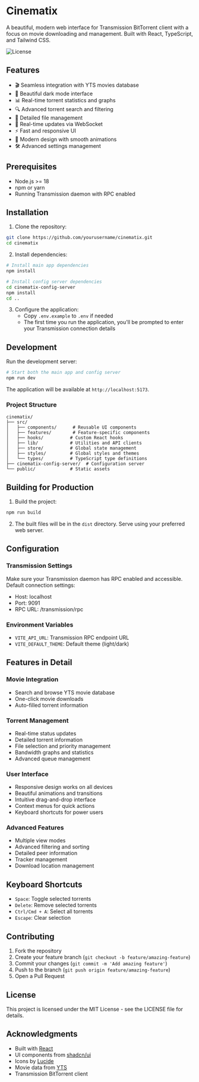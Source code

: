 # Cinematix

A beautiful, modern web interface for Transmission BitTorrent client with a focus on movie downloading and management. Built with React, TypeScript, and Tailwind CSS.

![License](https://img.shields.io/badge/license-MIT-blue.svg)

## Features

- 🎬 Seamless integration with YTS movies database
- 🌙 Beautiful dark mode interface
- 📊 Real-time torrent statistics and graphs
- 🔍 Advanced torrent search and filtering
- 📁 Detailed file management
- 🔄 Real-time updates via WebSocket
- ⚡ Fast and responsive UI
- 🎨 Modern design with smooth animations
- 🛠️ Advanced settings management

## Prerequisites

- Node.js >= 18
- npm or yarn
- Running Transmission daemon with RPC enabled

## Installation

1. Clone the repository:
```bash
git clone https://github.com/yourusername/cinematix.git
cd cinematix
```

2. Install dependencies:
```bash
# Install main app dependencies
npm install

# Install config server dependencies
cd cinematix-config-server
npm install
cd ..
```

3. Configure the application:
   - Copy `.env.example` to `.env` if needed
   - The first time you run the application, you'll be prompted to enter your Transmission connection details

## Development

Run the development server:

```bash
# Start both the main app and config server
npm run dev
```

The application will be available at `http://localhost:5173`.

### Project Structure

```
cinematix/
├── src/
│   ├── components/      # Reusable UI components
│   ├── features/        # Feature-specific components
│   ├── hooks/          # Custom React hooks
│   ├── lib/            # Utilities and API clients
│   ├── store/          # Global state management
│   ├── styles/         # Global styles and themes
│   └── types/          # TypeScript type definitions
├── cinematix-config-server/  # Configuration server
└── public/             # Static assets
```

## Building for Production

1. Build the project:
```bash
npm run build
```

2. The built files will be in the `dist` directory. Serve using your preferred web server.

## Configuration

### Transmission Settings

Make sure your Transmission daemon has RPC enabled and accessible. Default connection settings:

- Host: localhost
- Port: 9091
- RPC URL: /transmission/rpc

### Environment Variables

- `VITE_API_URL`: Transmission RPC endpoint URL
- `VITE_DEFAULT_THEME`: Default theme (light/dark)

## Features in Detail

### Movie Integration
- Search and browse YTS movie database
- One-click movie downloads
- Auto-filled torrent information

### Torrent Management
- Real-time status updates
- Detailed torrent information
- File selection and priority management
- Bandwidth graphs and statistics
- Advanced queue management

### User Interface
- Responsive design works on all devices
- Beautiful animations and transitions
- Intuitive drag-and-drop interface
- Context menus for quick actions
- Keyboard shortcuts for power users

### Advanced Features
- Multiple view modes
- Advanced filtering and sorting
- Detailed peer information
- Tracker management
- Download location management

## Keyboard Shortcuts

- `Space`: Toggle selected torrents
- `Delete`: Remove selected torrents
- `Ctrl/Cmd + A`: Select all torrents
- `Escape`: Clear selection

## Contributing

1. Fork the repository
2. Create your feature branch (`git checkout -b feature/amazing-feature`)
3. Commit your changes (`git commit -m 'Add amazing feature'`)
4. Push to the branch (`git push origin feature/amazing-feature`)
5. Open a Pull Request

## License

This project is licensed under the MIT License - see the LICENSE file for details.

## Acknowledgments

- Built with [React](https://reactjs.org/)
- UI components from [shadcn/ui](https://ui.shadcn.com/)
- Icons by [Lucide](https://lucide.dev/)
- Movie data from [YTS](https://yts.mx/)
- Transmission BitTorrent client